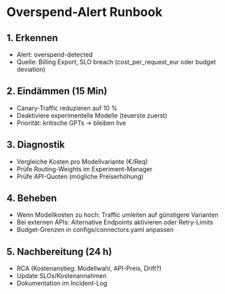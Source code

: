 # Overspend-Alert Runbook

## 1. Erkennen
- Alert: overspend-detected
- Quelle: Billing Export, SLO breach (cost_per_request_eur oder budget deviation)

## 2. Eindämmen (15 Min)
- Canary-Traffic reduzieren auf 10 %
- Deaktiviere experimentelle Modelle (teuerste zuerst)
- Priorität: kritische GPTs → bleiben live

## 3. Diagnostik
- Vergleiche Kosten pro Modellvariante (€/Req)
- Prüfe Routing-Weights im Experiment-Manager
- Prüfe API-Quoten (mögliche Preiserhöhung)

## 4. Beheben
- Wenn Modellkosten zu hoch: Traffic umleiten auf günstigere Varianten
- Bei externen APIs: Alternative Endpoints aktivieren oder Retry-Limits
- Budget-Grenzen in configs/connectors.yaml anpassen

## 5. Nachbereitung (24 h)
- RCA (Kostenanstieg: Modellwahl, API-Preis, Drift?)
- Update SLOs/Kostenannahmen
- Dokumentation im Incident-Log
